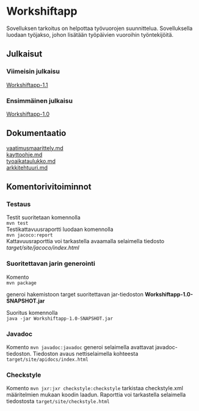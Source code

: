# Workshiftapp
Sovelluksen tarkoitus on helpottaa työvuorojen suunnittelua. Sovelluksella luodaan työjakso, johon lisätään työpäivien vuoroihin työntekijöitä.

## Julkaisut

### Viimeisin julkaisu
[Workshiftapp-1.1](https://github.com/Jikke/ot-harjoitustyo/releases/tag/viikko6)

### Ensimmäinen julkaisu
[Workshiftapp-1.0](https://github.com/Jikke/ot-harjoitustyo/releases/tag/viikko5)

## Dokumentaatio
[vaatimusmaarittely.md](https://github.com/Jikke/ot-harjoitustyo/blob/master/dokumentaatio/vaatimusmaarittely.md)\
[kayttoohje.md](https://github.com/Jikke/ot-harjoitustyo/blob/master/dokumentaatio/kayttoohje.md)\
[tyoaikataulukko.md](https://github.com/Jikke/ot-harjoitustyo/blob/master/dokumentaatio/tyoaikataulukko.md)\
[arkkitehtuuri.md](https://github.com/Jikke/ot-harjoitustyo/blob/master/dokumentaatio/arkkitehtuuri.md)

## Komentorivitoiminnot
### Testaus
Testit suoritetaan komennolla \
```mvn test```\
Testikattavuusraportti luodaan komennolla\
```mvn jacoco:report```\
Kattavuusraporttia voi tarkastella avaamalla selaimella tiedosto _target/site/jacoco/index.html_

### Suoritettavan jarin generointi
Komento \
```mvn package```

generoi hakemistoon target suoritettavan jar-tiedoston __Workshiftapp-1.0-SNAPSHOT.jar__ 

Suoritus komennolla \
```java -jar Workshiftapp-1.0-SNAPSHOT.jar```

### Javadoc

Komento
```mvn javadoc:javadoc```
generoi selaimella avattavat javadoc-tiedoston. Tiedoston avaus nettiselaimella kohteesta
```target/site/apidocs/index.html```

### Checkstyle

Komento
```mvn jxr:jxr checkstyle:checkstyle```
tarkistaa checkstyle.xml määritelmien mukaan koodin laadun. Raporttia voi tarkastella selaimella tiedostosta
```target/site/checkstyle.html```
